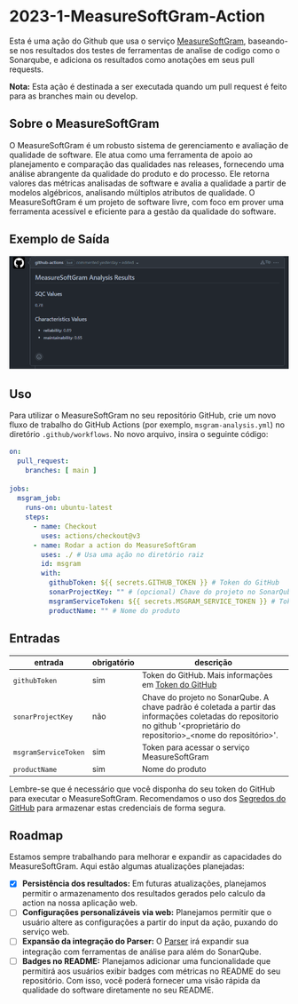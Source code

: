 # 2023-1-MeasureSoftGram-Action

Esta é uma ação do Github que usa o serviço [MeasureSoftGram](https://github.com/fga-eps-mds/2023-1-MeasureSoftGram-Service), baseando-se nos resultados dos testes de ferramentas de analise de codigo como o Sonarqube, e adiciona os resultados como anotações em seus pull requests.

**Nota:** Esta ação é destinada a ser executada quando um pull request é feito para as branches main ou develop.

## Sobre o MeasureSoftGram
O MeasureSoftGram é um robusto sistema de gerenciamento e avaliação de qualidade de software. Ele atua como uma ferramenta de apoio ao planejamento e comparação das qualidades nas releases, fornecendo uma análise abrangente da qualidade do produto e do processo. Ele retorna valores das métricas analisadas de software e avalia a qualidade a partir de modelos algébricos, analisando múltiplos atributos de qualidade. O MeasureSoftGram é um projeto de software livre, com foco em prover uma ferramenta acessível e eficiente para a gestão da qualidade do software.

## Exemplo de Saída

![Exemplo de Saída](./assets/images/msgram-msg.png)

## Uso
Para utilizar o MeasureSoftGram no seu repositório GitHub, crie um novo fluxo de trabalho do GitHub Actions (por exemplo, `msgram-analysis.yml`) no diretório `.github/workflows`. No novo arquivo, insira o seguinte código:

```yaml
on:
  pull_request:
    branches: [ main ]

jobs:
  msgram_job:
    runs-on: ubuntu-latest
    steps:
      - name: Checkout
        uses: actions/checkout@v3
      - name: Rodar a action do MeasureSoftGram
        uses: ./ # Usa uma ação no diretório raiz
        id: msgram
        with:
          githubToken: ${{ secrets.GITHUB_TOKEN }} # Token do GitHub
          sonarProjectKey: "" # (opcional) Chave do projeto no SonarQube
          msgramServiceToken: ${{ secrets.MSGRAM_SERVICE_TOKEN }} # Token para acessar o serviço MeasureSoftGram
          productName: "" # Nome do produto
```

## Entradas

| entrada | obrigatório | descrição |
| ------- | ----------- | --------- |
| `githubToken` | sim | Token do GitHub. Mais informações em [Token do GitHub](https://docs.github.com/en/actions/reference/authentication-in-a-workflow#about-the-github_token-secret) |
| `sonarProjectKey` | não | Chave do projeto no SonarQube. A chave padrão é coletada a partir das informações coletadas do repositorio no github '<proprietário do repositorio>_<nome do repositório>'. |
| `msgramServiceToken` | sim | Token para acessar o serviço MeasureSoftGram |
| `productName` | sim | Nome do produto |

Lembre-se que é necessário que você disponha do seu token do GitHub para executar o MeasureSoftGram. Recomendamos o uso dos [Segredos do GitHub](https://docs.github.com/pt/actions/security-guides/encrypted-secrets#creating-encrypted-secrets-for-a-repository) para armazenar estas credenciais de forma segura.

## Roadmap

Estamos sempre trabalhando para melhorar e expandir as capacidades do MeasureSoftGram. Aqui estão algumas atualizações planejadas:

- [x] **Persistência dos resultados:** Em futuras atualizações, planejamos permitir o armazenamento dos resultados gerados pelo calculo da action na nossa aplicação web.
- [ ] **Configurações personalizáveis via web:** Planejamos permitir que o usuário altere as configurações a partir do input da ação, puxando do serviço web.
- [ ] **Expansão da integração do Parser:** O [Parser](https://github.com/fga-eps-mds/2023-1-MeasureSoftGram-Parser) irá expandir sua integração com ferramentas de análise para além do SonarQube.
- [ ] **Badges no README:** Planejamos adicionar uma funcionalidade que permitirá aos usuários exibir badges com métricas no README do seu repositório. Com isso, você poderá fornecer uma visão rápida da qualidade do software diretamente no seu README.